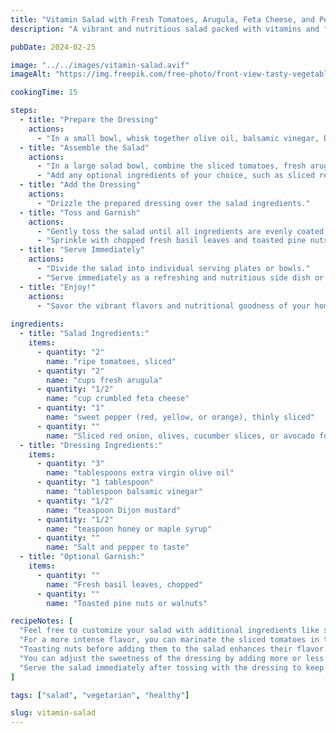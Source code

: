 ```yaml
---
title: "Vitamin Salad with Fresh Tomatoes, Arugula, Feta Cheese, and Peppers"
description: "A vibrant and nutritious salad packed with vitamins and flavor, featuring fresh tomatoes, peppery arugula, tangy feta cheese, and sweet peppers."

pubDate: 2024-02-25

image: "../../images/vitamin-salad.avif"
imageAlt: "https://img.freepik.com/free-photo/front-view-tasty-vegetable-salad-with-sliced-cheese-tomatoes-seasonings-dark-background-food-meal-diet-lunch-color-health_140725-157396.jpg?t=st=1727551268~exp=1727554868~hmac=dff0116106e8fa1d2f8fa327f783d572a63b17dafad64c6e74dca1e5ae1ebd71&w=826"

cookingTime: 15

steps:
  - title: "Prepare the Dressing"
    actions:
      - "In a small bowl, whisk together olive oil, balsamic vinegar, Dijon mustard, honey or maple syrup, salt, and pepper until well combined."
  - title: "Assemble the Salad"
    actions:
      - "In a large salad bowl, combine the sliced tomatoes, fresh arugula, crumbled feta cheese, and sliced sweet pepper."
      - "Add any optional ingredients of your choice, such as sliced red onion, olives, cucumber slices, or avocado."
  - title: "Add the Dressing"
    actions:
      - "Drizzle the prepared dressing over the salad ingredients."
  - title: "Toss and Garnish"
    actions:
      - "Gently toss the salad until all ingredients are evenly coated with the dressing."
      - "Sprinkle with chopped fresh basil leaves and toasted pine nuts or walnuts, if desired."
  - title: "Serve Immediately"
    actions:
      - "Divide the salad into individual serving plates or bowls."
      - "Serve immediately as a refreshing and nutritious side dish or light meal."
  - title: "Enjoy!"
    actions:
      - "Savor the vibrant flavors and nutritional goodness of your homemade vitamin salad. Enjoy!"
      
ingredients:
  - title: "Salad Ingredients:"
    items:
      - quantity: "2"
        name: "ripe tomatoes, sliced"
      - quantity: "2"
        name: "cups fresh arugula"
      - quantity: "1/2"
        name: "cup crumbled feta cheese"
      - quantity: "1"
        name: "sweet pepper (red, yellow, or orange), thinly sliced"
      - quantity: ""
        name: "Sliced red onion, olives, cucumber slices, or avocado for extra flavor and texture (optional)"
  - title: "Dressing Ingredients:"
    items:
      - quantity: "3"
        name: "tablespoons extra virgin olive oil"
      - quantity: "1 tablespoon"
        name: "tablespoon balsamic vinegar"
      - quantity: "1/2"
        name: "teaspoon Dijon mustard"
      - quantity: "1/2"
        name: "teaspoon honey or maple syrup"
      - quantity: ""
        name: "Salt and pepper to taste"
  - title: "Optional Garnish:"
    items:
      - quantity: ""
        name: "Fresh basil leaves, chopped"
      - quantity: ""
        name: "Toasted pine nuts or walnuts"

recipeNotes: [
  "Feel free to customize your salad with additional ingredients like sliced red onion, olives, cucumber slices, or avocado.",
  "For a more intense flavor, you can marinate the sliced tomatoes in the dressing for 10-15 minutes before assembling the salad.",
  "Toasting nuts before adding them to the salad enhances their flavor and crunchiness.",
  "You can adjust the sweetness of the dressing by adding more or less honey or maple syrup according to your taste preference.",
  "Serve the salad immediately after tossing with the dressing to keep the arugula crisp.",
]

tags: ["salad", "vegetarian", "healthy"]

slug: vitamin-salad
---
```

